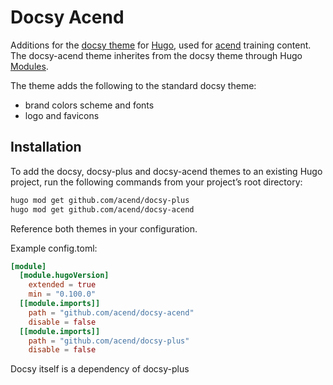 # Docsy Acend

Additions for the [docsy theme](https://github.com/google/docsy) for [Hugo](https://gohugo.io/), used for [acend](https://acend.ch) training content.
The docsy-acend theme inherites from the docsy theme through Hugo [Modules](https://gohugo.io/hugo-modules/use-modules/).

The theme adds the following to the standard docsy theme:

* brand colors scheme and fonts
* logo and favicons

## Installation

To add the docsy, docsy-plus and docsy-acend themes to an existing Hugo project, run the following commands from your project’s root directory:

```sh
hugo mod get github.com/acend/docsy-plus
hugo mod get github.com/acend/docsy-acend
```

Reference both themes in your configuration.

Example config.toml:

```toml
[module]
  [module.hugoVersion]
    extended = true
    min = "0.100.0"
  [[module.imports]]
    path = "github.com/acend/docsy-acend"
    disable = false
  [[module.imports]]
    path = "github.com/acend/docsy-plus"
    disable = false
```

Docsy itself is a dependency of docsy-plus
